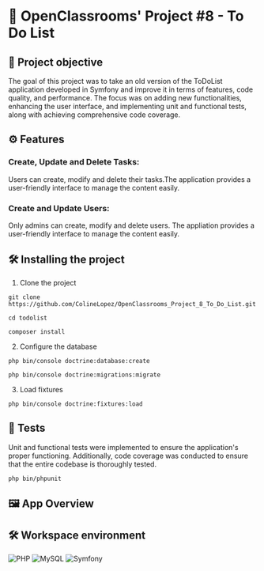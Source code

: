 # 📝 OpenClassrooms' Project #8 - To Do List

## 🚀 Project objective 

The goal of this project was to take an old version of the ToDoList application developed in Symfony and improve it in terms of features, code quality, and performance. The focus was on adding new functionalities, enhancing the user interface, and implementing unit and functional tests, along with achieving comprehensive code coverage.

## ⚙️ Features

### Create, Update and Delete Tasks:

Users can create, modify and delete their tasks.The application provides a user-friendly interface to manage the content easily. 

### Create and Update Users:

Only admins can create, modify and delete users. The appliation provides a user-friendly interface to manage the content easily.

## 🛠️ Installing the project

1. Clone the project
   
`git clone https://github.com/ColineLopez/OpenClassrooms_Project_8_To_Do_List.git`

`cd todolist`

`composer install`

2. Configure the database

`php bin/console doctrine:database:create`

`php bin/console doctrine:migrations:migrate`

3. Load fixtures

`php bin/console doctrine:fixtures:load`

## 🧪 Tests

Unit and functional tests were implemented to ensure the application's proper functioning. Additionally, code coverage was conducted to ensure that the entire codebase is thoroughly tested.

`php bin/phpunit`

## 🖼️ App Overview

## 🛠️ Workspace environment

![PHP](https://img.shields.io/badge/PHP-8.3.1-blue)
![MySQL](https://img.shields.io/badge/MySQL-8.0.31-blue)
![Symfony](https://img.shields.io/badge/Symfony-6.4-green)

